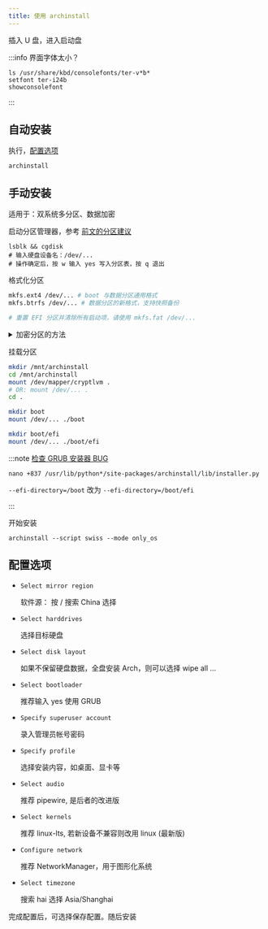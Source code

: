 ```yaml
---
title: 使用 archinstall
---
```


插入 U 盘，进入启动盘

:::info 界面字体太小？

```
ls /usr/share/kbd/consolefonts/ter-v*b*
setfont ter-i24b
showconsolefont
```

:::

## 自动安装

执行，[配置选项](#配置选项)

    archinstall

## 手动安装

适用于：双系统多分区、数据加密

启动分区管理器，参考 <a href="./advice#手动分区" target="_blank" >前文的分区建议</a>

    lsblk && cgdisk
    # 输入硬盘设备名：/dev/...
    # 操作确定后，按 w 输入 yes 写入分区表，按 q 退出

格式化分区

```bash
mkfs.ext4 /dev/... # boot 与数据分区通用格式
mkfs.btrfs /dev/... # 数据分区的新格式，支持快照备份

# 重置 EFI 分区并清除所有启动项，请使用 mkfs.fat /dev/...
```

 <details className="let-details-to-gray">
<summary>加密分区的方法</summary>

```bash
cryptsetup luksFormat -q /dev/...
cryptsetup open /dev/... cryptlvm
# cryptlvm 是约定的名称，不一定需要 LVM

# ?: ext4 btrfs
mkfs.? /dev/mapper/cryptlvm
```

评估其它算法的速度：`cryptsetup benchmark`

更多细节和参数请见资料：[Arch Wiki](https://wiki.archlinux.org/title/Dm-crypt/Device_encryption)

</details>

挂载分区

```bash
mkdir /mnt/archinstall
cd /mnt/archinstall
mount /dev/mapper/cryptlvm .
# OR: mount /dev/... .
cd .

mkdir boot
mount /dev/... ./boot

mkdir boot/efi
mount /dev/... ./boot/efi

```

:::note [检查 GRUB 安装器 BUG](https://github.com/archlinux/archinstall/issues/1189)

    nano +837 /usr/lib/python*/site-packages/archinstall/lib/installer.py

`--efi-directory=/boot` 改为 `--efi-directory=/boot/efi`

:::

开始安装

    archinstall --script swiss --mode only_os

## 配置选项

- `Select mirror region`

  软件源：
  按 / 搜索 China 选择

- `Select harddrives`

  选择目标硬盘

- `Select disk layout`

  如果不保留硬盘数据，全盘安装 Arch，则可以选择 wipe all ...

- `Select bootloader`

  推荐输入 yes 使用 GRUB

- `Specify superuser account`

  录入管理员帐号密码

- `Specify profile`

  选择安装内容，如桌面、显卡等

- `Select audio`

  推荐 pipewire, 是后者的改进版

- `Select kernels`

  推荐 linux-lts, 若新设备不兼容则改用 linux (最新版)

- `Configure network`

  推荐 NetworkManager，用于图形化系统

- `Select timezone`

  搜索 hai 选择 Asia/Shanghai

完成配置后，可选择保存配置。随后安装
